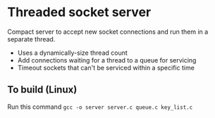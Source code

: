 # Threaded socket server

Compact server to accept new socket connections and run them in a separate thread.

- Uses a dynamically-size thread count
- Add connections waiting for a thread to a queue for servicing
- Timeout sockets that can't be serviced within a specific time

## To build (Linux)

Run this command `gcc -o server server.c queue.c key_list.c`
